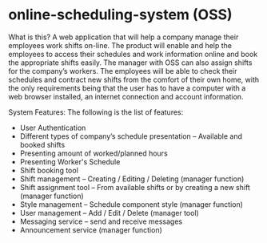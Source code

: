online-scheduling-system (OSS)
==============================
What is this?
A web application that will help a company manage their employees work shifts on-line. The product will enable and help the employees to access their schedules and work information online and book the appropriate shifts easily. The manager with OSS can also assign shifts for the company’s workers. The employees will be able to check their schedules and contract new shifts from the comfort of their own home, with the only requirements being that the user has to have a computer with a web browser installed, an internet connection and account information.

System Features:
The following is the list of features:

- User Authentication
- Different types of company’s schedule presentation – Available and booked shifts
- Presenting amount of worked/planned hours
- Presenting Worker's Schedule
- Shift booking tool
- Shift management – Creating / Editing / Deleting (manager function)
- Shift assignment tool – From available shifts or by creating a new shift (manager function)
- Style management – Schedule component style (manager function)
- User management – Add / Edit / Delete (manager tool)
- Messaging service – send and receive messages
- Announcement service (manager function)
